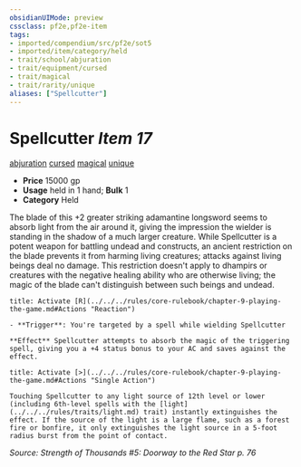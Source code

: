 ```yaml
---
obsidianUIMode: preview
cssclass: pf2e,pf2e-item
tags:
- imported/compendium/src/pf2e/sot5
- imported/item/category/held
- trait/school/abjuration
- trait/equipment/cursed
- trait/magical
- trait/rarity/unique
aliases: ["Spellcutter"]
---
```

# Spellcutter *Item 17*  
[abjuration](abjuration.md)  [cursed](cursed-gmg.md)  [magical](magical.md)  [unique](unique.md)  

- **Price** 15000 gp
- **Usage** held in 1 hand; **Bulk** 1
- **Category** Held

The blade of this +2 greater striking adamantine longsword seems to absorb light from the air around it, giving the impression the wielder is standing in the shadow of a much larger creature. While Spellcutter is a potent weapon for battling undead and constructs, an ancient restriction on the blade prevents it from harming living creatures; attacks against living beings deal no damage. This restriction doesn't apply to dhampirs or creatures with the negative healing ability who are otherwise living; the magic of the blade can't distinguish between such beings and undead.

```ad-embed-ability
title: Activate [R](../../../rules/core-rulebook/chapter-9-playing-the-game.md#Actions "Reaction")

- **Trigger**: You're targeted by a spell while wielding Spellcutter

**Effect** Spellcutter attempts to absorb the magic of the triggering spell, giving you a +4 status bonus to your AC and saves against the effect.
```

```ad-embed-ability
title: Activate [>](../../../rules/core-rulebook/chapter-9-playing-the-game.md#Actions "Single Action")

Touching Spellcutter to any light source of 12th level or lower (including 6th-level spells with the [light](../../../rules/traits/light.md) trait) instantly extinguishes the effect. If the source of the light is a large flame, such as a forest fire or bonfire, it only extinguishes the light source in a 5-foot radius burst from the point of contact.
```

*Source: Strength of Thousands #5: Doorway to the Red Star p. 76*
